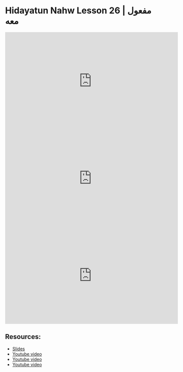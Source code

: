 # Hidayatun Nahw Lesson 26 | مفعول معه

<iframe width="560" height="315" src="https://www.youtube-nocookie.com/embed/4LS30x-3oAQ?start=0" frameborder="0" allow="accelerometer; autoplay; encrypted-media; gyroscope; picture-in-picture" allowfullscreen="allowfullscreen"></iframe><BR>

<iframe width="560" height="315" src="https://www.youtube-nocookie.com/embed/7FFr_MH7Y3U?start=0" frameborder="0" allow="accelerometer; autoplay; encrypted-media; gyroscope; picture-in-picture" allowfullscreen="allowfullscreen"></iframe><BR>

<iframe width="560" height="315" src="https://www.youtube-nocookie.com/embed/SW2N5x24Rdw?start=0" frameborder="0" allow="accelerometer; autoplay; encrypted-media; gyroscope; picture-in-picture" allowfullscreen="allowfullscreen"></iframe><BR>



## Resources:
- [Slides](https://github.com/arshare/resources_balagha_pdfs)
- [Youtube video](https://www.youtube.com/watch?v=4LS30x-3oAQ&list=PLzn0qdi6JpdtdAyaM2yvvY1Yk9i4EpLHD&index=74)
- [Youtube video](https://www.youtube.com/watch?v=7FFr_MH7Y3U&list=PLzn0qdi6JpdtdAyaM2yvvY1Yk9i4EpLHD&index=75)
- [Youtube video](https://www.youtube.com/watch?v=SW2N5x24Rdw&list=PLzn0qdi6JpdtdAyaM2yvvY1Yk9i4EpLHD&index=76)
